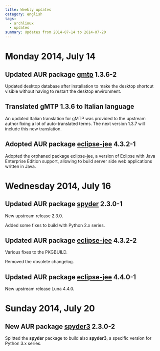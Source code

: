 ```yaml
---
title: Weekly updates
category: english
tags:
  - archlinux
  - updates
summary: Updates from 2014-07-14 to 2014-07-20
---
```


# Monday 2014, July 14

## Updated AUR package **[gmtp][aur-gmtp] 1.3.6-2**
Updated desktop database after installation to make the desktop shortcut visible
without having to restart the desktop environment.

## Translated gMTP 1.3.6 to Italian language
An updated Italian translation for gMTP was provided to the upstream author
fixing a lot of auto-translated terms. The next version 1.3.7 will include this
new translation.

## Adopted AUR package **[eclipse-jee][aur-eclipse-jee] 4.3.2-1**
Adopted the orphaned package eclipse-jee, a version of Eclipse with Java
Enterprise Edition support, allowing to build server side web applications
written in Java.

# Wednesday 2014, July 16

## Updated AUR package **[spyder][aur-spyder] 2.3.0-1**
New upstream release 2.3.0.

Added some fixes to build with Python 2.x series.

## Updated AUR package **[eclipse-jee][aur-eclipse-jee] 4.3.2-2**
Various fixes to the PKGBUILD.

Removed the obsolete changelog.

## Updated AUR package **[eclipse-jee][aur-eclipse-jee] 4.4.0-1**
New upstream release Luna 4.4.0.

# Sunday 2014, July 20

## New AUR package **[spyder3][aur-spyder3] 2.3.0-2**
Splitted the **spyder** package to build also **spyder3**, a specific version
for Python 3.x series.


[aur-gmtp]: https://aur.archlinux.org/packages/gmtp/
[aur-eclipse-jee]: https://aur.archlinux.org/packages/eclipse-jee/
[aur-spyder]: https://aur.archlinux.org/packages/spyder/
[aur-spyder3]: https://aur.archlinux.org/packages/spyder3/
